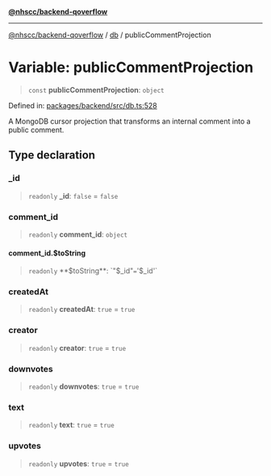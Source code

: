 [**@nhscc/backend-qoverflow**](../../README.md)

***

[@nhscc/backend-qoverflow](../../README.md) / [db](../README.md) / publicCommentProjection

# Variable: publicCommentProjection

> `const` **publicCommentProjection**: `object`

Defined in: [packages/backend/src/db.ts:528](https://github.com/nhscc/qoverflow.api.hscc.bdpa.org/blob/e58635515aaccbecfff868b37cbae9a64bb762c2/packages/backend/src/db.ts#L528)

A MongoDB cursor projection that transforms an internal comment into a public
comment.

## Type declaration

### \_id

> `readonly` **\_id**: `false` = `false`

### comment\_id

> `readonly` **comment\_id**: `object`

#### comment\_id.$toString

> `readonly` **$toString**: `"$_id"` = `'$_id'`

### createdAt

> `readonly` **createdAt**: `true` = `true`

### creator

> `readonly` **creator**: `true` = `true`

### downvotes

> `readonly` **downvotes**: `true` = `true`

### text

> `readonly` **text**: `true` = `true`

### upvotes

> `readonly` **upvotes**: `true` = `true`
